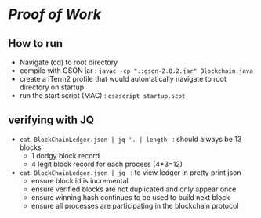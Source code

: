 # _Proof of Work_

## How to run
- Navigate (cd) to root directory
- compile with GSON jar : ```javac -cp ".:gson-2.8.2.jar" Blockchain.java```
- create a iTerm2 profile that would automatically navigate to root directory on startup
- run the start script (MAC) : ```osascript startup.scpt```


## verifying with JQ
- ```cat BlockChainLedger.json | jq '. | length'``` : should always be 13 blocks
  - 1 dodgy block record
  - 4 legit block record for each process (4*3=12)
- ```cat BlockChainLedger.json | jq ``` :  to view ledger in pretty print json
  - ensure block id is incremental
  - ensure verified blocks are not duplicated and only appear once
  - ensure winning hash continues to be used to build next block
  - ensure all processes are participating in the blockchain protocol


